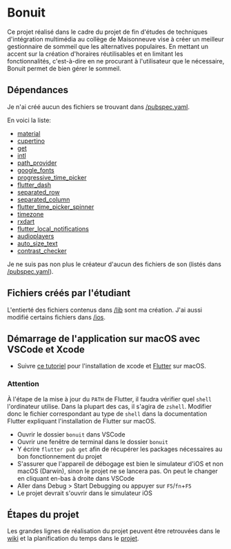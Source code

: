 # Bonuit
Ce projet réalisé dans le cadre du projet de fin d'études de techniques d'intégration multimédia au collège de Maisonneuve vise à créer un meilleur gestionnaire de sommeil que les alternatives populaires. En mettant un accent sur la création d'horaires réutilisables et en limitant les fonctionnalités, c'est-à-dire en ne procurant à l'utilisateur que le nécessaire, Bonuit permet de bien gérer le sommeil.

## Dépendances
Je n'ai créé aucun des fichiers se trouvant dans [/pubspec.yaml](https://github.com/poclerson/bonuit/blob/main/pubspec.yaml).

En voici la liste:
- [material](https://api.flutter.dev/flutter/material/material-library.html)
- [cupertino](https://api.flutter.dev/flutter/cupertino/cupertino-library.html)
- [get](https://pub.dev/packages/get)
- [intl](https://pub.dev/packages/intl)
- [path_provider](https://pub.dev/packages/path_provider)
- [google_fonts](https://pub.dev/packages/google_fonts)
- [progressive_time_picker](https://pub.dev/packages/progressive_time_picker)
- [flutter_dash](https://pub.dev/packages/flutter_dash)
- [separated_row](https://pub.dev/packages/separated_row)
- [separated_column](https://pub.dev/packages/separated_column)
- [flutter_time_picker_spinner](https://pub.dev/packages/flutter_time_picker_spinner)
- [timezone](https://pub.dev/packages/timezone)
- [rxdart](https://pub.dev/packages/rxdart)
- [flutter_local_notifications](https://pub.dev/packages/flutter_local_notifications)
- [audioplayers](https://pub.dev/packages/audioplayers)
- [auto_size_text](https://pub.dev/packages/auto_size_text)
- [contrast_checker](https://pub.dev/packages/contrast_checker)

Je ne suis pas non plus le créateur d'aucun des fichiers de son (listés dans [/pubspec.yaml](https://github.com/poclerson/bonuit/blob/main/pubspec.yaml)).

## Fichiers créés par l'étudiant
L'entierté des fichiers contenus dans [/lib](https://github.com/poclerson/sommeil/tree/main/lib) sont ma création. J'ai aussi modifié certains fichiers dans [/ios](https://github.com/poclerson/sommeil/tree/main/ios).

## Démarrage de l'application sur macOS avec VSCode et Xcode
- Suivre [ce tutoriel](https://www.youtube.com/watch?v=THsihXK1-14) pour l'installation de xcode et [Flutter](https://docs.flutter.dev/get-started/install/macos) sur macOS.

### Attention
À l'étape de la mise à jour du `PATH` de Flutter, il faudra vérifier quel `shell` l'ordinateur utilise. Dans la plupart des cas, il s'agira de `zshell`. Modifier donc le fichier correspondant au type de `shell` dans la documentation Flutter expliquant l'installation de Flutter sur macOS.

- Ouvrir le dossier `bonuit` dans VSCode
- Ouvrir une fenêtre de terminal dans le dossier `bonuit`
- Y écrire `flutter pub get` afin de récupérer les packages nécessaires au bon fonctionnement du projet
- S'assurer que l'appareil de débogage est bien le simulateur d'iOS et non macOS (Darwin), sinon le projet ne se lancera pas. On peut le changer en cliquant en-bas à droite dans VSCode
- Aller dans Debug > Start Debugging ou appuyer sur `F5`/`fn`+`F5`
- Le projet devrait s'ouvrir dans le simulateur iOS

## Étapes du projet
Les grandes lignes de réalisation du projet peuvent être retrouvées dans le [wiki](https://github.com/poclerson/bonuit/wiki) et la planification du temps dans le [projet](https://github.com/users/poclerson/projects/6/views/1).
